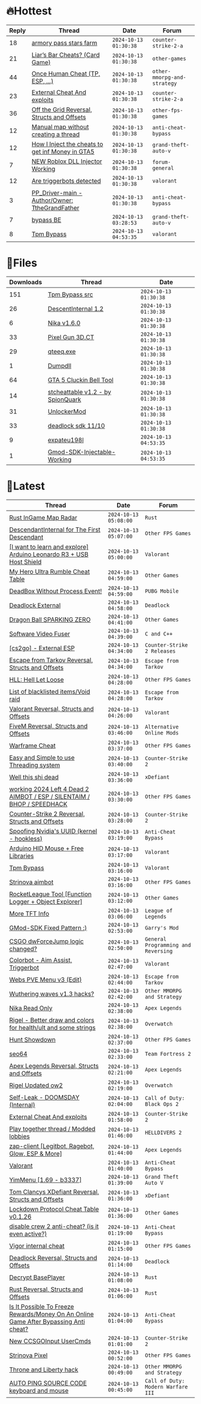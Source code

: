 # 🔥Hottest
|Reply|Thread|Date|Forum|
|-----|------|----|-----|
|18|[armory pass stars farm](https://%75%6E%6B%6E%6F%77%6E%63%68%65%61%74%73.%6D%65/%66%6F%72%75%6D/counter-strike-2-a/665378-armory-pass-stars-farm.html)|`2024-10-13 01:30:38`|`counter-strike-2-a`|
|21|[Liar’s Bar Cheats? &#40;Card Game&#41;](https://%75%6E%6B%6E%6F%77%6E%63%68%65%61%74%73.%6D%65/%66%6F%72%75%6D/other-games/665349-liar-bar-cheats-card-game.html)|`2024-10-13 01:30:38`|`other-games`|
|44|[Once Human Cheat &#40;TP, ESP, &#46;&#46;&#46;&#41;](https://%75%6E%6B%6E%6F%77%6E%63%68%65%61%74%73.%6D%65/%66%6F%72%75%6D/other-mmorpg-and-strategy/665539-human-cheat-tp-esp.html)|`2024-10-13 01:30:38`|`other-mmorpg-and-strategy`|
|23|[External Cheat And exploits](https://%75%6E%6B%6E%6F%77%6E%63%68%65%61%74%73.%6D%65/%66%6F%72%75%6D/counter-strike-2-a/665602-external-cheat-exploits.html)|`2024-10-13 01:30:38`|`counter-strike-2-a`|
|36|[Off the Grid Reversal, Structs and Offsets](https://%75%6E%6B%6E%6F%77%6E%63%68%65%61%74%73.%6D%65/%66%6F%72%75%6D/other-fps-games/665981-grid-reversal-structs-offsets.html)|`2024-10-13 01:30:38`|`other-fps-games`|
|12|[Manual map without creating a thread](https://%75%6E%6B%6E%6F%77%6E%63%68%65%61%74%73.%6D%65/%66%6F%72%75%6D/anti-cheat-bypass/665677-manual-map-creating-thread.html)|`2024-10-13 01:30:38`|`anti-cheat-bypass`|
|12|[How I Inject the cheats to get inf Money in GTA5](https://%75%6E%6B%6E%6F%77%6E%63%68%65%61%74%73.%6D%65/%66%6F%72%75%6D/grand-theft-auto-v/665544-inject-cheats-inf-money-gta5.html)|`2024-10-13 01:30:38`|`grand-theft-auto-v`|
|7|[NEW Roblox DLL Injector Working](https://%75%6E%6B%6E%6F%77%6E%63%68%65%61%74%73.%6D%65/%66%6F%72%75%6D/forum-general/665341-roblox-dll-injector.html)|`2024-10-13 01:30:38`|`forum-general`|
|12|[Are triggerbots detected](https://%75%6E%6B%6E%6F%77%6E%63%68%65%61%74%73.%6D%65/%66%6F%72%75%6D/valorant/665412-triggerbots-detected.html)|`2024-10-13 01:30:38`|`valorant`|
|3|[PP&#95;Driver&#45;main &#45; Author/Owner: TtheGrandFather](https://%75%6E%6B%6E%6F%77%6E%63%68%65%61%74%73.%6D%65/%66%6F%72%75%6D/anti-cheat-bypass/665770-pp_driver-main-author-owner-tthegrandfather.html)|`2024-10-13 01:30:38`|`anti-cheat-bypass`|
|7|[bypass BE](https://%75%6E%6B%6E%6F%77%6E%63%68%65%61%74%73.%6D%65/%66%6F%72%75%6D/grand-theft-auto-v/665698-bypass.html)|`2024-10-13 03:28:53`|`grand-theft-auto-v`|
|8|[Tpm Bypass](https://%75%6E%6B%6E%6F%77%6E%63%68%65%61%74%73.%6D%65/%66%6F%72%75%6D/valorant/666357-tpm-bypass.html)|`2024-10-13 04:53:35`|`valorant`|
# 📄Files
|Downloads|Thread|Date|
|---------|------|----|
|151|[Tpm Bypass src](https://%75%6E%6B%6E%6F%77%6E%63%68%65%61%74%73.%6D%65/%66%6F%72%75%6D/downloads.php?do=file&id=47209)|`2024-10-13 01:30:38`|
|26|[DescentInternal 1&#46;2](https://%75%6E%6B%6E%6F%77%6E%63%68%65%61%74%73.%6D%65/%66%6F%72%75%6D/downloads.php?do=file&id=47208)|`2024-10-13 01:30:38`|
|6|[Nika v1&#46;6&#46;0](https://%75%6E%6B%6E%6F%77%6E%63%68%65%61%74%73.%6D%65/%66%6F%72%75%6D/downloads.php?do=file&id=47207)|`2024-10-13 01:30:38`|
|33|[Pixel Gun 3D&#46;CT](https://%75%6E%6B%6E%6F%77%6E%63%68%65%61%74%73.%6D%65/%66%6F%72%75%6D/downloads.php?do=file&id=47206)|`2024-10-13 01:30:38`|
|29|[qteeq&#46;exe](https://%75%6E%6B%6E%6F%77%6E%63%68%65%61%74%73.%6D%65/%66%6F%72%75%6D/downloads.php?do=file&id=47205)|`2024-10-13 01:30:38`|
|1|[Dumpdll](https://%75%6E%6B%6E%6F%77%6E%63%68%65%61%74%73.%6D%65/%66%6F%72%75%6D/downloads.php?do=file&id=47204)|`2024-10-13 01:30:38`|
|64|[GTA 5 Cluckin Bell Tool](https://%75%6E%6B%6E%6F%77%6E%63%68%65%61%74%73.%6D%65/%66%6F%72%75%6D/downloads.php?do=file&id=47203)|`2024-10-13 01:30:38`|
|14|[stcheattable v1&#46;2 &#45; by SpionQuark](https://%75%6E%6B%6E%6F%77%6E%63%68%65%61%74%73.%6D%65/%66%6F%72%75%6D/downloads.php?do=file&id=47202)|`2024-10-13 01:30:38`|
|31|[UnlockerMod](https://%75%6E%6B%6E%6F%77%6E%63%68%65%61%74%73.%6D%65/%66%6F%72%75%6D/downloads.php?do=file&id=47201)|`2024-10-13 01:30:38`|
|33|[deadlock sdk 11/10](https://%75%6E%6B%6E%6F%77%6E%63%68%65%61%74%73.%6D%65/%66%6F%72%75%6D/downloads.php?do=file&id=47200)|`2024-10-13 01:30:38`|
|9|[expateu198l](https://%75%6E%6B%6E%6F%77%6E%63%68%65%61%74%73.%6D%65/%66%6F%72%75%6D/downloads.php?do=file&id=47213)|`2024-10-13 04:53:35`|
|1|[Gmod&#45;SDK&#45;Injectable&#45;Working](https://%75%6E%6B%6E%6F%77%6E%63%68%65%61%74%73.%6D%65/%66%6F%72%75%6D/downloads.php?do=file&id=47211)|`2024-10-13 04:53:35`|
# 💬Latest
|Thread|Date|Forum|
|------|----|-----|
|[Rust InGame Map Radar](https://%75%6E%6B%6E%6F%77%6E%63%68%65%61%74%73.%6D%65/%66%6F%72%75%6D/rust/666403-rust-ingame-map-radar.html)|`2024-10-13 05:08:00`|`Rust`|
|[DescendantInternal for The First Descendant](https://%75%6E%6B%6E%6F%77%6E%63%68%65%61%74%73.%6D%65/%66%6F%72%75%6D/other-fps-games/658547-descendantinternal-descendant.html)|`2024-10-13 05:07:00`|`Other FPS Games`|
|[&#91;I want to learn and explore&#93; Arduino Leonardo R3 &#43; USB Host Shield](https://%75%6E%6B%6E%6F%77%6E%63%68%65%61%74%73.%6D%65/%66%6F%72%75%6D/valorant/666141-learn-explore-arduino-leonardo-r3-usb-host-shield.html)|`2024-10-13 05:00:00`|`Valorant`|
|[My Hero Ultra Rumble Cheat Table](https://%75%6E%6B%6E%6F%77%6E%63%68%65%61%74%73.%6D%65/%66%6F%72%75%6D/other-games/604426-hero-ultra-rumble-cheat-table.html)|`2024-10-13 04:59:00`|`Other Games`|
|[DeadBox Without Process Event&#33;](https://%75%6E%6B%6E%6F%77%6E%63%68%65%61%74%73.%6D%65/%66%6F%72%75%6D/pubg-mobile/665224-deadbox-process-event.html)|`2024-10-13 04:59:00`|`PUBG Mobile`|
|[Deadlock External](https://%75%6E%6B%6E%6F%77%6E%63%68%65%61%74%73.%6D%65/%66%6F%72%75%6D/deadlock/663070-deadlock-external.html)|`2024-10-13 04:58:00`|`Deadlock`|
|[Dragon Ball SPARKING ZERO](https://%75%6E%6B%6E%6F%77%6E%63%68%65%61%74%73.%6D%65/%66%6F%72%75%6D/other-games/666057-dragon-ball-sparking-zero.html)|`2024-10-13 04:41:00`|`Other Games`|
|[Software Video Fuser](https://%75%6E%6B%6E%6F%77%6E%63%68%65%61%74%73.%6D%65/%66%6F%72%75%6D/c-and-c-/659347-software-video-fuser.html)|`2024-10-13 04:39:00`|`C and C++`|
|[&#91;cs2go&#93; &#45; External ESP](https://%75%6E%6B%6E%6F%77%6E%63%68%65%61%74%73.%6D%65/%66%6F%72%75%6D/counter-strike-2-releases/605464-cs2go-external-esp.html)|`2024-10-13 04:34:00`|`Counter-Strike 2 Releases`|
|[Escape from Tarkov Reversal, Structs and Offsets](https://%75%6E%6B%6E%6F%77%6E%63%68%65%61%74%73.%6D%65/%66%6F%72%75%6D/escape-from-tarkov/226519-escape-tarkov-reversal-structs-offsets.html)|`2024-10-13 04:34:00`|`Escape from Tarkov`|
|[HLL: Hell Let Loose](https://%75%6E%6B%6E%6F%77%6E%63%68%65%61%74%73.%6D%65/%66%6F%72%75%6D/other-fps-games/340677-hll-hell-loose.html)|`2024-10-13 04:28:00`|`Other FPS Games`|
|[List of blacklisted items/Void raid](https://%75%6E%6B%6E%6F%77%6E%63%68%65%61%74%73.%6D%65/%66%6F%72%75%6D/escape-from-tarkov/666498-list-blacklisted-items-void-raid.html)|`2024-10-13 04:28:00`|`Escape from Tarkov`|
|[Valorant Reversal, Structs and Offsets](https://%75%6E%6B%6E%6F%77%6E%63%68%65%61%74%73.%6D%65/%66%6F%72%75%6D/valorant/385792-valorant-reversal-structs-offsets.html)|`2024-10-13 04:26:00`|`Valorant`|
|[FiveM Reversal, Structs and Offsets](https://%75%6E%6B%6E%6F%77%6E%63%68%65%61%74%73.%6D%65/%66%6F%72%75%6D/alternative-online-mods/340232-fivem-reversal-structs-offsets.html)|`2024-10-13 03:46:00`|`Alternative Online Mods`|
|[Warframe Cheat](https://%75%6E%6B%6E%6F%77%6E%63%68%65%61%74%73.%6D%65/%66%6F%72%75%6D/other-fps-games/631004-warframe-cheat.html)|`2024-10-13 03:37:00`|`Other FPS Games`|
|[Easy and Simple to use Threading system](https://%75%6E%6B%6E%6F%77%6E%63%68%65%61%74%73.%6D%65/%66%6F%72%75%6D/counter-strike-2-a/666003-easy-simple-threading-system.html)|`2024-10-13 03:40:00`|`Counter-Strike 2`|
|[Well this shi dead](https://%75%6E%6B%6E%6F%77%6E%63%68%65%61%74%73.%6D%65/%66%6F%72%75%6D/xdefiant/666496-shi-dead.html)|`2024-10-13 03:36:00`|`xDefiant`|
|[working 2024 Left 4 Dead 2 AIMBOT / ESP / SILENTAIM / BHOP / SPEEDHACK](https://%75%6E%6B%6E%6F%77%6E%63%68%65%61%74%73.%6D%65/%66%6F%72%75%6D/other-fps-games/620158-2024-left-4-dead-2-aimbot-esp-silentaim-bhop-speedhack.html)|`2024-10-13 03:30:00`|`Other FPS Games`|
|[Counter&#45;Strike 2 Reversal, Structs and Offsets](https://%75%6E%6B%6E%6F%77%6E%63%68%65%61%74%73.%6D%65/%66%6F%72%75%6D/counter-strike-2-a/576077-counter-strike-2-reversal-structs-offsets.html)|`2024-10-13 03:28:00`|`Counter-Strike 2`|
|[Spoofing Nvidia's UUID &#40;kernel &#45; hookless&#41;](https://%75%6E%6B%6E%6F%77%6E%63%68%65%61%74%73.%6D%65/%66%6F%72%75%6D/anti-cheat-bypass/575441-spoofing-nvidias-uuid-kernel-hookless.html)|`2024-10-13 03:19:00`|`Anti-Cheat Bypass`|
|[Arduino HID Mouse &#43; Free Libraries](https://%75%6E%6B%6E%6F%77%6E%63%68%65%61%74%73.%6D%65/%66%6F%72%75%6D/valorant/642071-arduino-hid-mouse-free-libraries.html)|`2024-10-13 03:17:00`|`Valorant`|
|[Tpm Bypass](https://%75%6E%6B%6E%6F%77%6E%63%68%65%61%74%73.%6D%65/%66%6F%72%75%6D/valorant/666357-tpm-bypass.html)|`2024-10-13 03:16:00`|`Valorant`|
|[Strinova aimbot](https://%75%6E%6B%6E%6F%77%6E%63%68%65%61%74%73.%6D%65/%66%6F%72%75%6D/other-fps-games/650858-strinova-aimbot.html)|`2024-10-13 03:16:00`|`Other FPS Games`|
|[RocketLeague Tool &#91;Function Logger &#43; Object Explorer&#93;](https://%75%6E%6B%6E%6F%77%6E%63%68%65%61%74%73.%6D%65/%66%6F%72%75%6D/other-games/651431-rocketleague-tool-function-logger-object-explorer.html)|`2024-10-13 03:12:00`|`Other Games`|
|[More TFT Info](https://%75%6E%6B%6E%6F%77%6E%63%68%65%61%74%73.%6D%65/%66%6F%72%75%6D/league-of-legends/666492-tft-info.html)|`2024-10-13 03:06:00`|`League of Legends`|
|[GMod&#45;SDK Fixed Pattern :&#41;](https://%75%6E%6B%6E%6F%77%6E%63%68%65%61%74%73.%6D%65/%66%6F%72%75%6D/garry-s-mod/666031-gmod-sdk-fixed-pattern.html)|`2024-10-13 02:53:00`|`Garry's Mod`|
|[CSGO dwForceJump logic changed?](https://%75%6E%6B%6E%6F%77%6E%63%68%65%61%74%73.%6D%65/%66%6F%72%75%6D/general-programming-and-reversing/666475-csgo-dwforcejump-logic-changed.html)|`2024-10-13 02:50:00`|`General Programming and Reversing`|
|[Colorbot &#45; Aim Assist, Triggerbot](https://%75%6E%6B%6E%6F%77%6E%63%68%65%61%74%73.%6D%65/%66%6F%72%75%6D/valorant/627913-colorbot-aim-assist-triggerbot.html)|`2024-10-13 02:47:00`|`Valorant`|
|[Webs PVE Menu v3 &#40;Edit&#41;](https://%75%6E%6B%6E%6F%77%6E%63%68%65%61%74%73.%6D%65/%66%6F%72%75%6D/escape-from-tarkov/651661-webs-pve-menu-v3-edit.html)|`2024-10-13 02:44:00`|`Escape from Tarkov`|
|[Wuthering waves v1&#46;3 hacks?](https://%75%6E%6B%6E%6F%77%6E%63%68%65%61%74%73.%6D%65/%66%6F%72%75%6D/other-mmorpg-and-strategy/666474-wuthering-waves-v1-3-hacks.html)|`2024-10-13 02:42:00`|`Other MMORPG and Strategy`|
|[Nika Read Only](https://%75%6E%6B%6E%6F%77%6E%63%68%65%61%74%73.%6D%65/%66%6F%72%75%6D/apex-legends/640853-nika-read.html)|`2024-10-13 02:38:00`|`Apex Legends`|
|[Rigel &#45; Better draw and colors for health/ult and some strings](https://%75%6E%6B%6E%6F%77%6E%63%68%65%61%74%73.%6D%65/%66%6F%72%75%6D/overwatch/666429-rigel-draw-colors-health-ult-strings.html)|`2024-10-13 02:38:00`|`Overwatch`|
|[Hunt Showdown](https://%75%6E%6B%6E%6F%77%6E%63%68%65%61%74%73.%6D%65/%66%6F%72%75%6D/other-fps-games/350352-hunt-showdown.html)|`2024-10-13 02:37:00`|`Other FPS Games`|
|[seo64](https://%75%6E%6B%6E%6F%77%6E%63%68%65%61%74%73.%6D%65/%66%6F%72%75%6D/team-fortress-2-a/662767-seo64.html)|`2024-10-13 02:33:00`|`Team Fortress 2`|
|[Apex Legends Reversal, Structs and Offsets](https://%75%6E%6B%6E%6F%77%6E%63%68%65%61%74%73.%6D%65/%66%6F%72%75%6D/apex-legends/319804-apex-legends-reversal-structs-offsets.html)|`2024-10-13 02:21:00`|`Apex Legends`|
|[Rigel Updated ow2](https://%75%6E%6B%6E%6F%77%6E%63%68%65%61%74%73.%6D%65/%66%6F%72%75%6D/overwatch/657856-rigel-updated-ow2.html)|`2024-10-13 02:19:00`|`Overwatch`|
|[Self&#45;Leak &#45; DOOMSDAY &#40;Internal&#41;](https://%75%6E%6B%6E%6F%77%6E%63%68%65%61%74%73.%6D%65/%66%6F%72%75%6D/call-of-duty-black-ops-2-a/664457-self-leak-doomsday-internal.html)|`2024-10-13 02:04:00`|`Call of Duty: Black Ops 2`|
|[External Cheat And exploits](https://%75%6E%6B%6E%6F%77%6E%63%68%65%61%74%73.%6D%65/%66%6F%72%75%6D/counter-strike-2-a/665602-external-cheat-exploits.html)|`2024-10-13 01:58:00`|`Counter-Strike 2`|
|[Play together thread / Modded lobbies](https://%75%6E%6B%6E%6F%77%6E%63%68%65%61%74%73.%6D%65/%66%6F%72%75%6D/helldivers-2-a/628374-play-thread-modded-lobbies.html)|`2024-10-13 01:46:00`|`HELLDIVERS 2`|
|[zap&#45;client &#91;Legitbot, Ragebot, Glow, ESP & More&#93;](https://%75%6E%6B%6E%6F%77%6E%63%68%65%61%74%73.%6D%65/%66%6F%72%75%6D/apex-legends/628823-zap-client-legitbot-ragebot-glow-esp.html)|`2024-10-13 01:44:00`|`Apex Legends`|
|[Valorant](https://%75%6E%6B%6E%6F%77%6E%63%68%65%61%74%73.%6D%65/%66%6F%72%75%6D/anti-cheat-bypass/666078-valorant.html)|`2024-10-13 01:40:00`|`Anti-Cheat Bypass`|
|[YimMenu &#91;1&#46;69 &#45; b3337&#93;](https://%75%6E%6B%6E%6F%77%6E%63%68%65%61%74%73.%6D%65/%66%6F%72%75%6D/grand-theft-auto-v/476972-yimmenu-1-69-b3337.html)|`2024-10-13 01:39:00`|`Grand Theft Auto V`|
|[Tom Clancys XDefiant Reversal, Structs and Offsets](https://%75%6E%6B%6E%6F%77%6E%63%68%65%61%74%73.%6D%65/%66%6F%72%75%6D/xdefiant/464903-tom-clancys-xdefiant-reversal-structs-offsets.html)|`2024-10-13 01:36:00`|`xDefiant`|
|[Lockdown Protocol Cheat Table v0&#46;1&#46;26](https://%75%6E%6B%6E%6F%77%6E%63%68%65%61%74%73.%6D%65/%66%6F%72%75%6D/other-games/659299-lockdown-protocol-cheat-table-v0-1-26-a.html)|`2024-10-13 01:36:00`|`Other Games`|
|[disable crew 2 anti&#45;cheat? &#40;is it even active?&#41;](https://%75%6E%6B%6E%6F%77%6E%63%68%65%61%74%73.%6D%65/%66%6F%72%75%6D/anti-cheat-bypass/666034-disable-crew-2-anti-cheat-active.html)|`2024-10-13 01:19:00`|`Anti-Cheat Bypass`|
|[Vigor internal cheat](https://%75%6E%6B%6E%6F%77%6E%63%68%65%61%74%73.%6D%65/%66%6F%72%75%6D/other-fps-games/662490-vigor-internal-cheat.html)|`2024-10-13 01:15:00`|`Other FPS Games`|
|[Deadlock Reversal, Structs and Offsets](https://%75%6E%6B%6E%6F%77%6E%63%68%65%61%74%73.%6D%65/%66%6F%72%75%6D/deadlock/639185-deadlock-reversal-structs-offsets.html)|`2024-10-13 01:14:00`|`Deadlock`|
|[Decrypt BasePlayer](https://%75%6E%6B%6E%6F%77%6E%63%68%65%61%74%73.%6D%65/%66%6F%72%75%6D/rust/666452-decrypt-baseplayer.html)|`2024-10-13 01:08:00`|`Rust`|
|[Rust Reversal, Structs and Offsets](https://%75%6E%6B%6E%6F%77%6E%63%68%65%61%74%73.%6D%65/%66%6F%72%75%6D/rust/164256-rust-reversal-structs-offsets.html)|`2024-10-13 01:06:00`|`Rust`|
|[Is It Possible To Freeze Rewards/Money On An Online Game After Bypassing Anti cheat?](https://%75%6E%6B%6E%6F%77%6E%63%68%65%61%74%73.%6D%65/%66%6F%72%75%6D/anti-cheat-bypass/666451-freeze-rewards-money-online-game-bypassing-anti-cheat.html)|`2024-10-13 01:04:00`|`Anti-Cheat Bypass`|
|[New CCSGOInput UserCmds](https://%75%6E%6B%6E%6F%77%6E%63%68%65%61%74%73.%6D%65/%66%6F%72%75%6D/counter-strike-2-a/664967-ccsgoinput-usercmds.html)|`2024-10-13 01:01:00`|`Counter-Strike 2`|
|[Strinova Pixel](https://%75%6E%6B%6E%6F%77%6E%63%68%65%61%74%73.%6D%65/%66%6F%72%75%6D/other-fps-games/643727-strinova-pixel.html)|`2024-10-13 00:52:00`|`Other FPS Games`|
|[Throne and Liberty hack](https://%75%6E%6B%6E%6F%77%6E%63%68%65%61%74%73.%6D%65/%66%6F%72%75%6D/other-mmorpg-and-strategy/665328-throne-liberty-hack.html)|`2024-10-13 00:49:00`|`Other MMORPG and Strategy`|
|[AUTO PING SOURCE CODE keyboard and mouse](https://%75%6E%6B%6E%6F%77%6E%63%68%65%61%74%73.%6D%65/%66%6F%72%75%6D/call-of-duty-modern-warfare-iii/666441-auto-ping-source-code-keyboard-mouse.html)|`2024-10-13 00:45:00`|`Call of Duty: Modern Warfare III`|
